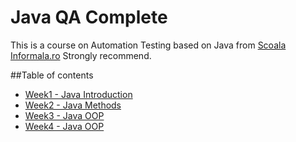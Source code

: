 # Java QA Complete 

This is a course on Automation Testing based on Java from [Scoala Informala.ro](https://scoalainformala.ro/cursuri/testare-software-curs-online/?_gl=1*smtm8t*_up*MQ..*_ga*MTA1ODU4MTU5Mi4xNzYxOTE3NjM5*_ga_29MJ03GMLK*czE3NjE5MTc2MzkkbzEkZzAkdDE3NjE5MTc2MzkkajYwJGwwJGgxMjAwOTEzNDkx)
Strongly recommend. 

##Table of contents
- [Week1 - Java Introduction](https://github.com/soitirakis/Java_QA_Complete/tree/main/Week1)
- [Week2 - Java Methods](https://github.com/soitirakis/Java_QA_Complete/tree/main/Week2)
- [Week3 - Java OOP](https://github.com/soitirakis/Java_QA_Complete/tree/main/Week3)
- [Week4 - Java OOP](https://github.com/soitirakis/Java_QA_Complete/tree/main/Week4)
